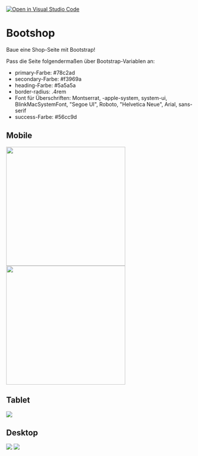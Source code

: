 [![Open in Visual Studio Code](https://classroom.github.com/assets/open-in-vscode-f059dc9a6f8d3a56e377f745f24479a46679e63a5d9fe6f495e02850cd0d8118.svg)](https://classroom.github.com/online_ide?assignment_repo_id=5409003&assignment_repo_type=AssignmentRepo)
# Bootshop
Baue eine Shop-Seite mit Bootstrap!

Pass die Seite folgendermaßen über Bootstrap-Variablen an:
- primary-Farbe: #78c2ad
- secondary-Farbe: #f3969a
- heading-Farbe: #5a5a5a
- border-radius: .4rem
- Font für Überschriften: Montserrat, -apple-system, system-ui, BlinkMacSystemFont, "Segoe UI", Roboto, "Helvetica Neue", Arial, sans-serif
- success-Farbe: #56cc9d


## Mobile
<img src="drafts/mobile.png" width="320">
<img src="drafts/mobile-menu.png" width="320">

## Tablet
<img src="drafts/tablet.png">

## Desktop
<img src="drafts/desktop.png">
<img src="drafts/overlay.png">
